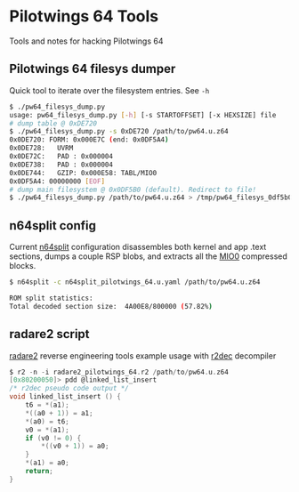 # Pilotwings 64 Tools
Tools and notes for hacking Pilotwings 64

Pilotwings 64 filesys dumper
----------------------------
Quick tool to iterate over the filesystem entries. See `-h`
```bash
$ ./pw64_filesys_dump.py
usage: pw64_filesys_dump.py [-h] [-s STARTOFFSET] [-x HEXSIZE] file
# dump table @ 0xDE720
$ ./pw64_filesys_dump.py -s 0xDE720 /path/to/pw64.u.z64
0x0DE720: FORM: 0x000E7C (end: 0x0DF5A4)
0x0DE728:   UVRM
0x0DE72C:   PAD : 0x000004
0x0DE738:   PAD : 0x000004
0x0DE744:   GZIP: 0x000E58: TABL/MIO0
0x0DF5A4: 00000000 [EOF]
# dump main filesystem @ 0x0DF5B0 (default). Redirect to file!
$ ./pw64_filesys_dump.py /path/to/pw64.u.z64 > /tmp/pw64_filesys_0df5b0.txt
```

n64split config
---------------
Current [n64split](https://github.com/queueRAM/sm64tools) configuration disassembles both kernel and app .text sections, 
dumps a couple RSP blobs, and extracts all the [MIO0](https://hack64.net/wiki/doku.php?id=super_mario_64:mio0) compressed blocks.
```bash
$ n64split -c n64split_pilotwings_64.u.yaml /path/to/pw64.u.z64

ROM split statistics:
Total decoded section size:  4A00E8/800000 (57.82%)
```

radare2 script
--------------
[radare2](https://github.com/radare/radare2) reverse engineering tools example usage with [r2dec](https://github.com/wargio/r2dec-js) decompiler
```c
$ r2 -n -i radare2_pilotwings_64.r2 /path/to/pw64.u.z64
[0x80200050]> pdd @linked_list_insert
/* r2dec pseudo code output */
void linked_list_insert () {
    t6 = *(a1);
    *((a0 + 1)) = a1;
    *(a0) = t6;
    v0 = *(a1);
    if (v0 != 0) {
        *((v0 + 1)) = a0;
    }
    *(a1) = a0;
    return;
}
```
